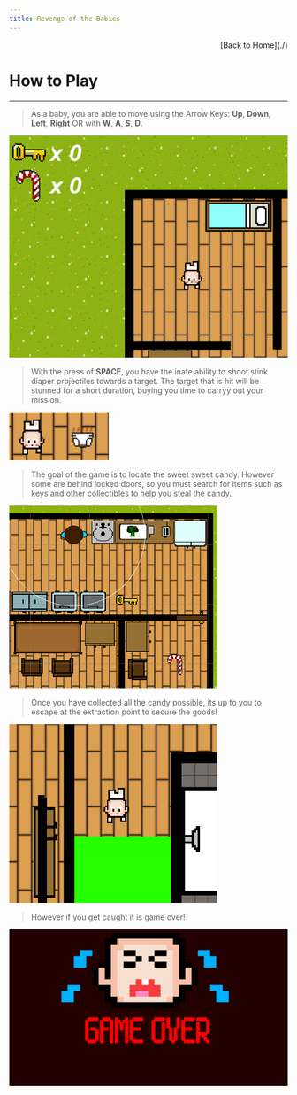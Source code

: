 ```yaml
---
title: Revenge of the Babies
---
```


<div style="text-align: right"> [Back to Home](./) </div>

# How to Play

* * *

> As a baby, you are able to move using the Arrow Keys: **Up**, **Down**, **Left**, **Right** OR with **W**, **A**, **S**, **D**. 

<img class="ui right floated image" src="public/images/baby_img.png"> 

> With the press of **SPACE**, you have the inate ability to shoot stink diaper projectiles towards a target. The target that is hit will be stunned for a short duration, buying you time to carryy out your mission.

<img class="ui right floated image" src="public/images/baby_diaper.png"> 

> The goal of the game is to locate the sweet sweet candy. However some are behind locked doors, so you must search for items such as keys and other collectibles to help you steal the candy.

<img class="ui right floated image" src="public/images/game_goal.png"> 

> Once you have collected all the candy possible, its up to you to escape at the extraction point to secure the goods!

<img class="ui right floated image" src="public/images/game_extract.png"> 

> However if you get caught it is game over!

<img class="ui right floated image" src="public/images/gameover.png"> 
